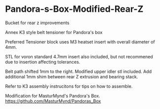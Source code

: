 # Pandora-s-Box-Modified-Rear-Z
Bucket for rear z improvements

Annex K3 style belt tensioner for Pandora's box

Preferred Tensioner block uses M3 heatset insert with overall diameter of 4mm.

STL for voron standard 4.7mm insert also included, but not recommened due to insertion affecting tolerances.

Belt path shifted 1mm to the right.  Modified upper idler stl included.  Add additional 1mm shim between rear Z extrusion and bearing stack.

Refer to K3 assembly instrucitons for tips on how to assemble.


Modification for MasturMynd's Pandora's Box. https://github.com/MasturMynd/Pandoras_Box
